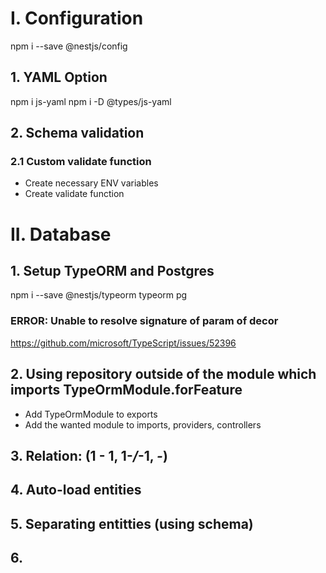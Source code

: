 # I. Configuration
npm i --save @nestjs/config

## 1. YAML Option
npm i js-yaml
npm i -D @types/js-yaml

## 2. Schema validation
### 2.1 Custom validate function
- Create necessary ENV variables
- Create validate function

# II. Database
## 1. Setup TypeORM and Postgres
npm i --save @nestjs/typeorm typeorm pg

### ERROR: Unable to resolve signature of param of decor
https://github.com/microsoft/TypeScript/issues/52396

## 2. Using repository outside of the module which imports TypeOrmModule.forFeature
- Add TypeOrmModule to exports
- Add the wanted module to imports, providers, controllers

## 3. Relation: (1 - 1, 1-*/*-1, *-*)
## 4. Auto-load entities
## 5. Separating entitties (using schema)
## 6. 